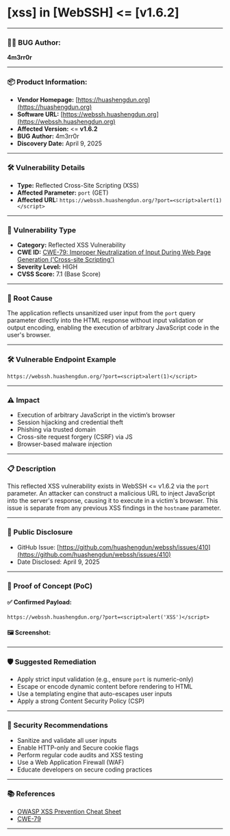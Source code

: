 
# \[xss] in \[WebSSH] <= \[v1.6.2]

---

### 👨‍💻 BUG Author:

**4m3rr0r**

---

### 📦 Product Information:

* **Vendor Homepage:** [https://huashengdun.org](https://huashengdun.org)
* **Software URL:** [https://webssh.huashengdun.org](https://webssh.huashengdun.org)
* **Affected Version:** <= **v1.6.2**
* **BUG Author:** 4m3rr0r
* **Discovery Date:** April 9, 2025

---

### 🛠 Vulnerability Details

* **Type:** Reflected Cross-Site Scripting (XSS)
* **Affected Parameter:** `port` (GET)
* **Affected URL:**
  `https://webssh.huashengdun.org/?port=<script>alert(1)</script>`

---

### 🧨 Vulnerability Type

* **Category:** Reflected XSS Vulnerability
* **CWE ID:** [CWE-79: Improper Neutralization of Input During Web Page Generation ('Cross-site Scripting')](https://cwe.mitre.org/data/definitions/79.html)
* **Severity Level:** HIGH
* **CVSS Score:** 7.1 (Base Score)

---

### 🧬 Root Cause

The application reflects unsanitized user input from the `port` query parameter directly into the HTML response without input validation or output encoding, enabling the execution of arbitrary JavaScript code in the user's browser.

---

### 🛠 Vulnerable Endpoint Example

```url
https://webssh.huashengdun.org/?port=<script>alert(1)</script>
```

---

### ⚠️ Impact

* Execution of arbitrary JavaScript in the victim’s browser
* Session hijacking and credential theft
* Phishing via trusted domain
* Cross-site request forgery (CSRF) via JS
* Browser-based malware injection

---

### 📋 Description

This reflected XSS vulnerability exists in WebSSH <= v1.6.2 via the `port` parameter. An attacker can construct a malicious URL to inject JavaScript into the server's response, causing it to execute in a victim's browser. This issue is separate from any previous XSS findings in the `hostname` parameter.

---

### 🔗 Public Disclosure

* GitHub Issue: [https://github.com/huashengdun/webssh/issues/410](https://github.com/huashengdun/webssh/issues/410)
* Date Disclosed: April 9, 2025

---

### 🔬 Proof of Concept (PoC)

#### ✅ Confirmed Payload:

```url
https://webssh.huashengdun.org/?port=<script>alert('XSS')</script>
```

#### 🖼 Screenshot:



---

### 🛡 Suggested Remediation

* Apply strict input validation (e.g., ensure `port` is numeric-only)
* Escape or encode dynamic content before rendering to HTML
* Use a templating engine that auto-escapes user inputs
* Apply a strong Content Security Policy (CSP)

---

### 🔐 Security Recommendations

* Sanitize and validate all user inputs
* Enable HTTP-only and Secure cookie flags
* Perform regular code audits and XSS testing
* Use a Web Application Firewall (WAF)
* Educate developers on secure coding practices

---

### 📚 References

* [OWASP XSS Prevention Cheat Sheet](https://owasp.org/www-project-cheat-sheets/cheatsheets/Cross_Site_Scripting_Prevention_Cheat_Sheet.html)
* [CWE-79](https://cwe.mitre.org/data/definitions/79.html)

---
